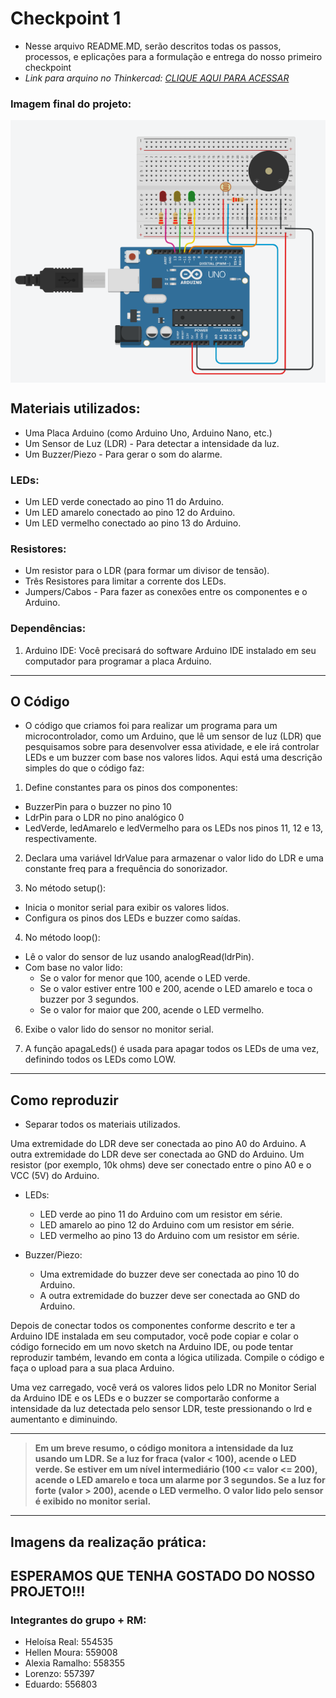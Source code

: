 # Checkpoint 1
- Nesse arquivo README.MD, serão descritos todas os passos, processos, e eplicações para a formulação e entrega do nosso primeiro checkpoint
- *Link para arquino no Thinkercad: [CLIQUE AQUI PARA ACESSAR](https://www.tinkercad.com/things/iMDklFcZeOA-projeto-cp1)*

### Imagem final do projeto:
<img align="center" src="Imagem-Projeto.png">

## Materiais utilizados: 
   - Uma Placa Arduino (como Arduino Uno, Arduino Nano, etc.)
   - Um Sensor de Luz (LDR) - Para detectar a intensidade da luz.
   - Um Buzzer/Piezo - Para gerar o som do alarme.
  ### LEDs:
   - Um LED verde conectado ao pino 11 do Arduino.
   - Um LED amarelo conectado ao pino 12 do Arduino.
   - Um LED vermelho conectado ao pino 13 do Arduino.
### Resistores:
   - Um resistor para o LDR (para formar um divisor de tensão).
   - Três Resistores para limitar a corrente dos LEDs.
   - Jumpers/Cabos - Para fazer as conexões entre os componentes e o Arduino.
   
### Dependências:
1. Arduino IDE: Você precisará do software Arduino IDE instalado em seu computador para programar a placa Arduino.
---

## O Código 
- O código que criamos foi para realizar um programa para um microcontrolador, como um Arduino, que lê um sensor de luz (LDR) que pesquisamos sobre para desenvolver essa atividade, e ele irá controlar LEDs e um buzzer com base nos valores lidos. Aqui está uma descrição simples do que o código faz:

1. Define constantes para os pinos dos componentes:
- BuzzerPin para o buzzer no pino 10
- LdrPin para o LDR no pino analógico 0
- LedVerde, ledAmarelo e ledVermelho para os LEDs nos pinos 11, 12 e 13, respectivamente.

2. Declara uma variável ldrValue para armazenar o valor lido do LDR e uma constante freq para a frequência do sonorizador.

3. No método setup():
- Inicia o monitor serial para exibir os valores lidos.
- Configura os pinos dos LEDs e buzzer como saídas.

4. No método loop():
- Lê o valor do sensor de luz usando analogRead(ldrPin).
- Com base no valor lido:
  - Se o valor for menor que 100, acende o LED verde.
  - Se o valor estiver entre 100 e 200, acende o LED amarelo e toca o buzzer por 3 segundos.
  - Se o valor for maior que 200, acende o LED vermelho.

6. Exibe o valor lido do sensor no monitor serial.

7.  A função apagaLeds() é usada para apagar todos os LEDs de uma vez, definindo todos os LEDs como LOW.
---

## Como reproduzir
- Separar todos os materiais utilizados.

Uma extremidade do LDR deve ser conectada ao pino A0 do Arduino.
A outra extremidade do LDR deve ser conectada ao GND do Arduino.
Um resistor (por exemplo, 10k ohms) deve ser conectado entre o pino A0 e o VCC (5V) do Arduino.

- LEDs:
  - LED verde ao pino 11 do Arduino com um resistor em série.
  - LED amarelo ao pino 12 do Arduino com um resistor em série.
  - LED vermelho ao pino 13 do Arduino com um resistor em série.

- Buzzer/Piezo:
  - Uma extremidade do buzzer deve ser conectada ao pino 10 do Arduino.
  - A outra extremidade do buzzer deve ser conectada ao GND do Arduino.
  
Depois de conectar todos os componentes conforme descrito e ter a Arduino IDE instalada em seu computador, você pode copiar e colar o código fornecido em um novo sketch na Arduino IDE, ou pode tentar reproduzir também, levando em conta a lógica utilizada. Compile o código e faça o upload para a sua placa Arduino.

Uma vez carregado, você verá os valores lidos pelo LDR no Monitor Serial da Arduino IDE e os LEDs e o buzzer se comportarão conforme a intensidade da luz detectada pelo sensor LDR, teste pressionando o lrd e aumentanto e diminuindo.

---
> **Em um breve resumo, o código monitora a intensidade da luz usando um LDR. Se a luz for fraca (valor < 100), acende o LED verde. Se estiver em um nível intermediário (100 <= valor <= 200), acende o LED amarelo e toca um alarme por 3 segundos. Se a luz for forte (valor > 200), acende o LED vermelho. O valor lido pelo sensor é exibido no monitor serial.**
---

## Imagens da realização prática:


## ESPERAMOS QUE TENHA GOSTADO DO NOSSO PROJETO!!!
### Integrantes do grupo + RM:
- Heloísa Real: 554535
- Hellen Moura: 559008
- Alexia Ramalho: 558355
- Lorenzo: 557397
- Eduardo: 556803
